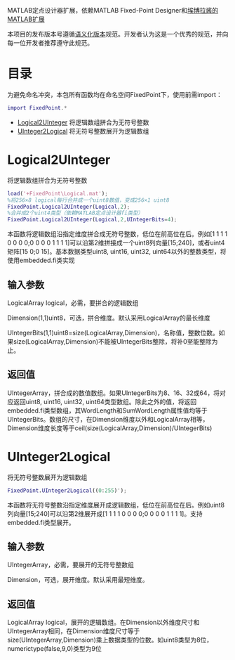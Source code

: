 MATLAB定点设计器扩展，依赖MATLAB Fixed-Point Designer和[埃博拉酱的MATLAB扩展](https://ww2.mathworks.cn/matlabcentral/fileexchange/96344-matlab-extension)

本项目的发布版本号遵循[语义化版本](https://semver.org/lang/zh-CN/)规范。开发者认为这是一个优秀的规范，并向每一位开发者推荐遵守此规范。
# 目录
为避免命名冲突，本包所有函数均在命名空间FixedPoint下，使用前需import：
```MATLAB
import FixedPoint.*
```
- [Logical2UInteger](#Logical2UInteger) 将逻辑数组拼合为无符号整数
- [UInteger2Logical](#UInteger2Logical) 将无符号整数展开为逻辑数组
# Logical2UInteger
将逻辑数组拼合为无符号整数
```MATLAB
load('+FixedPoint\Logical.mat');
%将256×8 logical每行合并成一个uint8数值，变成256×1 uint8
FixedPoint.Logical2UInteger(Logical,2);
%合并成2个uint4类型（依赖MATLAB定点设计器fi类型）
FixedPoint.Logical2UInteger(Logical,2,UIntegerBits=4);
```
本函数将逻辑数组沿指定维度拼合成无符号整数，低位在前高位在后。例如[1 1 1 1 0 0 0 0;0 0 0 0 1 1 1 1]可以沿第2维拼接成一个uint8列向量[15;240]，或者uint4矩阵[15 0;0 15]。基本数据类型uint8, uint16, uint32, uint64以外的整数类型，将使用embedded.fi类实现
## 输入参数
LogicalArray logical，必需，要拼合的逻辑数组

Dimension(1,1)uint8，可选，拼合维度。默认采用LogicalArray的最长维度

UIntegerBits(1,1)uint8=size(LogicalArray,Dimension)，名称值，整数位数。如果size(LogicalArray,Dimension)不能被UIntegerBits整除，将补0至能整除为止。
## 返回值
UIntegerArray，拼合成的数值数组。如果UIntegerBits为8、16、32或64，将对应返回uint8, uint16, uint32, uint64类型数组。除此之外的值，将返回embedded.fi类型数组，其WordLength和SumWordLength属性值均等于UIntegerBits。数组的尺寸，在Dimension维度以外和LogicalArray相等，Dimension维度长度等于ceil(size(LogicalArray,Dimension)/UIntegerBits)
# UInteger2Logical
将无符号整数展开为逻辑数组
```MATLAB
FixedPoint.UInteger2Logical((0:255)');
```
本函数将无符号整数沿指定维度展开成逻辑数组，低位在前高位在后。例如uint8列向量[15;240]可以沿第2维展开成[1 1 1 1 0 0 0 0;0 0 0 0 1 1 1 1]。支持embedded.fi类型展开。
## 输入参数
UIntegerArray，必需，要展开的无符号整数组

Dimension，可选，展开维度。默认采用最短维度。
## 返回值
LogicalArray logical，展开的逻辑数组。在Dimension以外维度尺寸和UIntegerArray相同，在Dimension维度尺寸等于size(UIntegerArray,Dimension)乘上数据类型的位数。如uint8类型为8位，numerictype(false,9,0)类型为9位